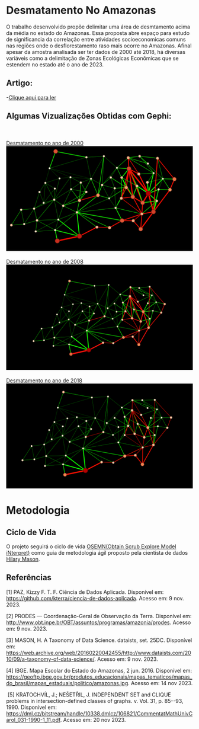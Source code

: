 # Desmatamento No Amazonas
O trabalho desenvolvido propõe delimitar uma área de desmtamento acima da média no estado do Amazonas. Essa proposta abre espaço para estudo de significancia da correlação entre atividades socioeconomicas comuns nas regiões onde o desflorestamento raso mais ocorre no Amazonas. Afinal apesar da amostra analisada ser ter dados de 2000 até 2018, há diversas variáveis como a delimitação de Zonas Ecológicas Econômicas que se estendem no estado até o ano de 2023.

## Artigo:
-[Clique aqui para ler](Readme/PDF/Delimitação_de_Desmatamento_Acima_da_Média_no_Amazonas_Com_Cliques_em_Grafos.pdf)

## Algumas Vizualizações Obtidas com Gephi:
<br></br>
[Desmatamento no ano de 2000](Readme/img/AmazonasG's/2000Graph.png)
![plot](Readme/img/AmazonasG's/2000Graph.png)
<br></br>
[Desmatamento no ano de 2008](Readme/img/AmazonasG's/2008Graph.png)
![plot](Readme/img/AmazonasG's/2008Graph.png)
<br></br>
[Desmatamento no ano de 2018](Readme/img/AmazonasG's/2018Graph.png)
![plot](Readme/img/AmazonasG's/2018Graph.png)

<!-- 
# Introdução
# Metodologia
    # OSEMN
    #
-->

# Metodologia
## Ciclo de Vida 
O projeto seguirá o ciclo de vida [OSEMN(Obtain Scrub Explore Model iNterpret)](#https://web.archive.org/web/20160220042455/http://www.dataists.com/2010/09/a-taxonomy-of-data-science/) como guia de metodologia ágil proposto pela cientista de dados [Hilary Mason](#https://web.archive.org/web/20160220042455/http://www.dataists.com/2010/09/a-taxonomy-of-data-science/).


## Referências

[1] PAZ, Kizzy F. T. F. Ciência de Dados Aplicada. Disponível em: <https://github.com/kterra/ciencia-de-dados-aplicada>. Acesso em: 9 nov. 2023.


[2] PRODES — Coordenação-Geral de Observação da Terra. Disponível em: <http://www.obt.inpe.br/OBT/assuntos/programas/amazonia/prodes>. Acesso em: 9 nov. 2023.


[3] MASON, H. A Taxonomy of Data Science. dataists, set. 25DC. Disponível em: <https://web.archive.org/web/20160220042455/http://www.dataists.com/2010/09/a-taxonomy-of-data-science/>. Acesso em: 9 nov. 2023.


‌[4] IBGE. Mapa Escolar do Estado do Amazonas, 2 jun. 2016.
Disponível em: <https://geoftp.ibge.gov.br/produtos_educacionais/mapas_tematicos/mapas_do_brasil/mapas_estaduais/politico/amazonas.jpg>. Acesso em: 14 nov 2023.

‌
‌[5] KRATOCHVÍL, J.; NEŠETŘIL, J. INDEPENDENT SET and CLIQUE problems in intersection-defined classes of graphs. v. Vol. 31, p. 85--93, 1990. Disponível em: <https://dml.cz/bitstream/handle/10338.dmlcz/106821/CommentatMathUnivCarol_031-1990-1_11.pdf>. Acesso em: 20 nov 2023.

‌

‌
<!-- IDEIAS -->
 
 <!-- 1. Existe uma correlação entre conectividade e Desmatamento?

        1. Atribui-se peso aos cliques buscando os números de desmatamento total em cada clique

        2. Atribui-se 
 -->
 
 <!-- 2. Correlação Local?

        Considere a correlação local, onde você examina a correlação entre o desmatamento de um município e o desmatamento de seus vizinhos diretamente conectados. Isso pode revelar padrões locais na relação entre conectividade e desmatamento.
 -->


 <!-- 3. Identificação de Cliques?

        Observando cliques verifique se eles possuem características semelhantes sobre desmatamento ou sobre urbanização, ou sobre demais métricas.


 -->


  <!-- 4. Análise de Fluxo nos algoritmos?
        Explore algoritmos de fluxo em grafos para entender como a conectividade impacta a disseminação do desmatamento através da rede viária. Considere algoritmos de caminho mínimo ponderado para modelar o impacto ambiental da conectividade.
 -->

<!-- 5. Centralidade dos vértices
        Calcule métricas de centralidade dos vértices, como a centralidade de grau, centralidade de proximidade ou centralidade de intermediação, para identificar os municípios mais centrais em termos de conectividade. Analise se esses municípios centrais têm padrões distintos de desmatamento.

 -->


<!-- PERSISTENTES -->

<!-- Análise de Centralidade 
    Centralidade de Proximidade (Closeness Centrality):
    Centralidade Harmonic (Harmonic Centrality):
    Centralidade de PageRank:
    Centralidade de Katz:


-->



<!-- Identificação de Cliques -->



<!-- ESTRATÉGIAS INTERESSANTES INDEPENDENTE DE TUDO -->
<!-- Normalização de dados de desmatamento:
    Criação de uma escala de desmatamento em uma escala comum de 0 a 1
    Responder a pergunta: Por quê a normalização dos dados é interessante?
-->
